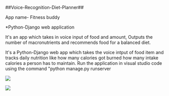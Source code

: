 ##Voice-Recognition-Diet-Planner##


App name- Fitness buddy

*Python-Django web application

It's an app which takes in voice input of food and amount, Outputs the number of macronutrients and recommends food for a balanced diet.

It's a Python-Django web app which takes the voice intput of food item and tracks daily nutrition like how many calories got burned how many intake calories a person has to maintain.
Run the application in visual studio code using the command
"python manage.py runserver

![](images/2021-01-23(1).png)

![](images/2021-01-23.png)
